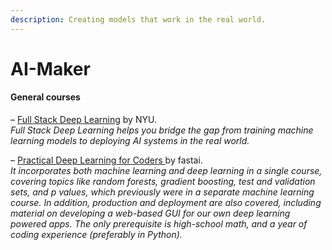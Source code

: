 ```yaml
---
description: Creating models that work in the real world.
---
```


# AI-Maker

#### General courses

– [Full Stack Deep Learning](https://course.fullstackdeeplearning.com/) by NYU.  
_Full Stack Deep Learning helps you bridge the gap from training machine learning models to deploying AI systems in the real world._

– [Practical Deep Learning for Coders ](https://course.fast.ai/)by fastai.  
_It incorporates both machine learning and deep learning in a single course, covering topics like random forests, gradient boosting, test and validation sets, and p values, which previously were in a separate machine learning course. In addition, production and deployment are also covered, including material on developing a web-based GUI for our own deep learning powered apps. The only prerequisite is high-school math, and a year of coding experience \(preferably in Python\)._







